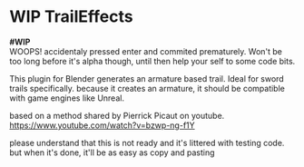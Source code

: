 # WIP TrailEffects
**#WIP**  
WOOPS! accidentaly pressed enter and commited prematurely.
Won't be too long before it's alpha though, until then help your self to some code bits.

This plugin for Blender generates an armature based trail. Ideal for sword trails specifically. 
because it creates an armature, it should be compatible with game engines like Unreal. 

based on a method shared by Pierrick Picaut on youtube. 
https://www.youtube.com/watch?v=bzwp-ng-f1Y

please understand that this is not ready and it's littered with testing code.
but when it's done, it'll be as easy as copy and pasting
